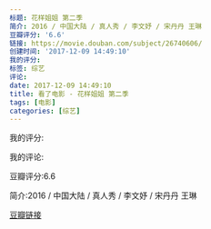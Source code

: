 ```yaml
---
标题: 花样姐姐 第二季
简介: 2016 / 中国大陆 / 真人秀 / 李文妤 / 宋丹丹 王琳
豆瓣评分: '6.6'
链接: https://movie.douban.com/subject/26740606/
创建时间: '2017-12-09 14:49:10'
我的评分:
标签: 综艺
评论:
date: 2017-12-09 14:49:10
title: 看了电影 - 花样姐姐 第二季
tags: [电影]
categories: [综艺]
---
```


我的评分:

我的评论:

豆瓣评分:6.6

简介:2016 / 中国大陆 / 真人秀 / 李文妤 / 宋丹丹 王琳

[豆瓣链接](https://movie.douban.com/subject/26740606/)

